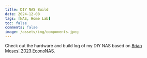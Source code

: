 ```yaml
---
title: DIY NAS Build
date: 2024-12-08
tags: [NAS, Home Lab]
toc: false
comments: false
image: /assets/img/components.jpeg
---
```


<script>
  location.href = 'https://homelabdocs.themakermedic.com/docs/hardware/NAS_Build.html';    
</script>

Check out the hardware and build log of my DIY NAS based on [Brian Moses' 2023 EconoNAS](https://blog.briancmoses.com/2023/09/diy-nas-econonas-2023.html).



